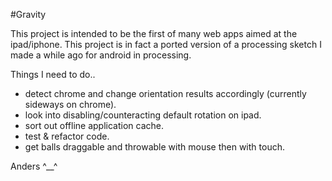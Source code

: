 #Gravity

This project is intended to be the first of many web apps aimed at the ipad/iphone.
This project is in fact a ported version of a processing sketch I made a while ago for android in processing.

Things I need to do..

- detect chrome and change orientation results accordingly (currently sideways on chrome).
- look into disabling/counteracting default rotation on ipad.
- sort out offline application cache.
- test & refactor code.
- get balls draggable and throwable with mouse then with touch.

Anders
^__^